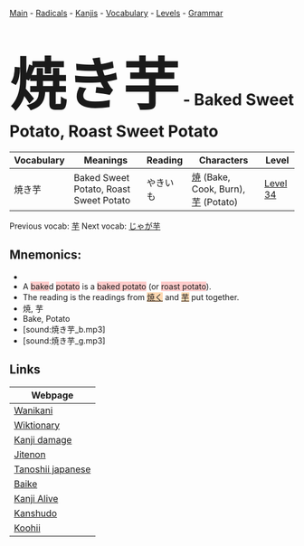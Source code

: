 <style> bigfont {font-size: 100px}</style>
[Main](../README.md) -
[Radicals](../radicals.md) -
[Kanjis](../kanjis.md) -
[Vocabulary](../vocabulary.md) -
[Levels](../levels.md) -
[Grammar](../grammar.md)
# <bigfont> 焼き芋</bigfont> - Baked Sweet Potato, Roast Sweet Potato 

| Vocabulary | Meanings | Reading | Characters | Level |
| --- | --- | --- | --- | --- |
| 焼き芋 | Baked Sweet Potato, Roast Sweet Potato | やきいも |  [焼](../kanjis/焼.md) (Bake, Cook, Burn), [芋](../kanjis/芋.md) (Potato) | [Level 34](../levels/wk_level34.md) |

Previous vocab: [芋](芋.md) Next vocab: [じゃが芋](じゃが芋.md) 

## Mnemonics:

* 
* A <span style="background-color:#ffcccb"> bake</span>d <span style="background-color:#ffcccb"> potato</span> is a <span style="background-color:#ffcccb"> baked potato</span> (or <span style="background-color:#ffcccb"> roast potato</span>).
* The reading is the readings from <span style="background-color:#fed8b1"> [焼く](https://jisho.org/search/焼く)</span> and <span style="background-color:#fed8b1"> [芋](https://jisho.org/search/芋)</span> put together.
* 焼, 芋
* Bake, Potato
* [sound:焼き芋_b.mp3]
* [sound:焼き芋_g.mp3]


## Links 

| Webpage |
| --- |
| [Wanikani          ](https://www.wanikani.com/kanji/焼き芋) |
| [Wiktionary        ](https://en.wiktionary.org/wiki/焼き芋) |
| [Kanji damage      ](http://www.kanjidamage.com/kanji/search?utf8=✓&q=焼き芋) |
| [Jitenon           ](https://jitenon.com/kanji/焼き芋) |
| [Tanoshii japanese ](https://www.tanoshiijapanese.com/dictionary/kanji.cfm?k=焼き芋) |
| [Baike             ](https://baike.baidu.com/item/焼き芋) |
| [Kanji Alive       ](https://app.kanjialive.com/焼き芋) |
| [Kanshudo          ](https://www.kanshudo.com/searchmn?q=焼き芋) |
| [Koohii            ](https://kanji.koohii.com/study/kanji/焼き芋) |
